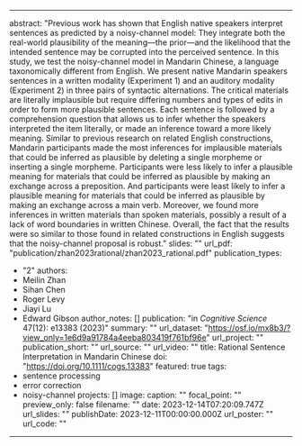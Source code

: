 
---
abstract: "Previous work has shown that English native speakers interpret sentences as predicted by a noisy-channel model: They integrate both the real-world plausibility of the meaning—the prior—and the likelihood that the intended sentence may be corrupted into the perceived sentence. In this study, we test the noisy-channel model in Mandarin Chinese, a language taxonomically different from English. We present native Mandarin speakers sentences in a written modality (Experiment 1) and an auditory modality (Experiment 2) in three pairs of syntactic alternations. The critical materials are literally implausible but require differing numbers and types of edits in order to form more plausible sentences. Each sentence is followed by a comprehension question that allows us to infer whether the speakers interpreted the item literally, or made an inference toward a more likely meaning. Similar to previous research on related English constructions, Mandarin participants made the most inferences for implausible materials that could be inferred as plausible by deleting a single morpheme or inserting a single morpheme. Participants were less likely to infer a plausible meaning for materials that could be inferred as plausible by making an exchange across a preposition. And participants were least likely to infer a plausible meaning for materials that could be inferred as plausible by making an exchange across a main verb. Moreover, we found more inferences in written materials than spoken materials, possibly a result of a lack of word boundaries in written Chinese. Overall, the fact that the results were so similar to those found in related constructions in English suggests that the noisy-channel proposal is robust."
slides: ""
url_pdf: "publication/zhan2023rational/zhan2023_rational.pdf"
publication_types:
  - "2"
authors:
  - Meilin Zhan
  - Sihan Chen
  - Roger Levy
  - Jiayi Lu
  - Edward Gibson
author_notes: []
publication: "in *Cognitive Science* 47(12): e13383 (2023)"
summary: ""
url_dataset: "https://osf.io/mx8b3/?view_only=1e6d9a91784a4eeba803419f761bf96e"
url_project: ""
publication_short: ""
url_source: ""
url_video: ""
title: Rational Sentence Interpretation in Mandarin Chinese
doi: "https://doi.org/10.1111/cogs.13383"
featured: true
tags:
  - sentence processing
  - error correction
  - noisy-channel
projects: []
image:
  caption: ""
  focal_point: ""
  preview_only: false
  filename: ""
date: 2023-12-14T07:20:09.747Z
url_slides: ""
publishDate: 2023-12-11T00:00:00.000Z
url_poster: ""
url_code: ""
---
